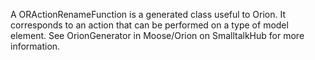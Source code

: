 A ORActionRenameFunction is a generated class useful to Orion. It corresponds to an action that can be performed on a type of model element. See OrionGenerator in Moose/Orion on SmalltalkHub for more information.